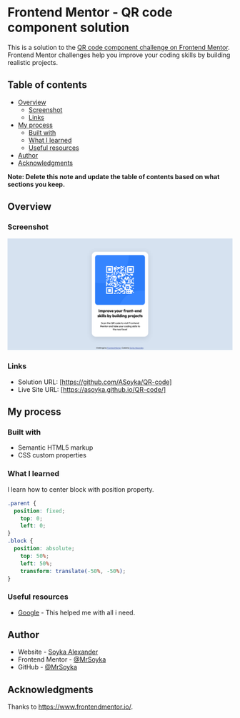 # Frontend Mentor - QR code component solution

This is a solution to the [QR code component challenge on Frontend Mentor](https://www.frontendmentor.io/challenges/qr-code-component-iux_sIO_H). Frontend Mentor challenges help you improve your coding skills by building realistic projects. 

## Table of contents

- [Overview](#overview)
  - [Screenshot](#screenshot)
  - [Links](#links)
- [My process](#my-process)
  - [Built with](#built-with)
  - [What I learned](#what-i-learned)
  - [Useful resources](#useful-resources)
- [Author](#author)
- [Acknowledgments](#acknowledgments)

**Note: Delete this note and update the table of contents based on what sections you keep.**

## Overview

### Screenshot

![](/Screenshot.png)

### Links

- Solution URL: [https://github.com/ASoyka/QR-code]
- Live Site URL: [https://asoyka.github.io/QR-code/]

## My process

### Built with

- Semantic HTML5 markup
- CSS custom properties

### What I learned

I learn how to center block with position property.



```css
.parent {
  position: fixed;
    top: 0;
    left: 0;
}
.block {
  position: absolute;
    top: 50%;
    left: 50%;
    transform: translate(-50%, -50%);
}
```

### Useful resources

- [Google](https://www.google.com) - This helped me with all i need.

## Author

- Website - [Soyka Alexander](https://mrsoyka.github.io/Portfolio_FCC/)
- Frontend Mentor - [@MrSoyka](https://www.frontendmentor.io/profile/MrSoyka)
- GitHub - [@MrSoyka](https://github.com/MrSoyka)

## Acknowledgments

Thanks to https://www.frontendmentor.io/.
